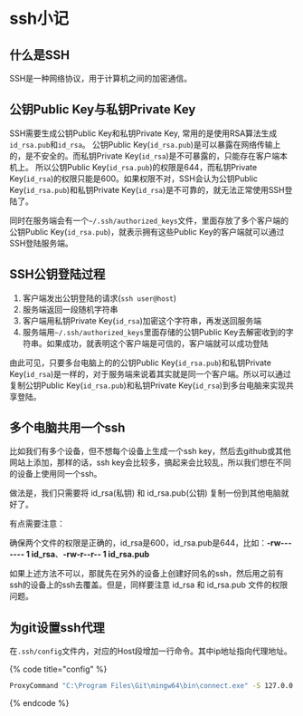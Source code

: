 # ssh小记

## 什么是SSH

SSH是一种网络协议，用于计算机之间的加密通信。

## 公钥Public Key与私钥Private Key

SSH需要生成公钥Public Key和私钥Private Key, 常用的是使用RSA算法生成`id_rsa.pub`和`id_rsa`。 公钥Public Key(`id_rsa.pub`)是可以暴露在网络传输上的，是不安全的。而私钥Private Key(`id_rsa`)是不可暴露的，只能存在客户端本机上。 所以公钥Public Key(`id_rsa.pub`)的权限是644，而私钥Private Key(`id_rsa`)的权限只能是600。如果权限不对，SSH会认为公钥Public Key(`id_rsa.pub`)和私钥Private Key(`id_rsa`)是不可靠的，就无法正常使用SSH登陆了。

同时在服务端会有一个`~/.ssh/authorized_keys`文件，里面存放了多个客户端的公钥Public Key(`id_rsa.pub`)，就表示拥有这些Public Key的客户端就可以通过SSH登陆服务端。

## SSH公钥登陆过程

1. 客户端发出公钥登陆的请求(`ssh user@host`)
2. 服务端返回一段随机字符串
3. 客户端用私钥Private Key(`id_rsa`)加密这个字符串，再发送回服务端
4. 服务端用`~/.ssh/authorized_keys`里面存储的公钥Public Key去解密收到的字符串。如果成功，就表明这个客户端是可信的，客户端就可以成功登陆

由此可见，只要多台电脑上的的公钥Public Key(`id_rsa.pub`)和私钥Private Key(`id_rsa`)是一样的，对于服务端来说着其实就是同一个客户端。所以可以通过复制公钥Public Key(`id_rsa.pub`)和私钥Private Key(`id_rsa`)到多台电脑来实现共享登陆。

## 多个电脑共用一个ssh

比如我们有多个设备，但不想每个设备上生成一个ssh key，然后去github或其他网站上添加，那样的话，ssh key会比较多，搞起来会比较乱，所以我们想在不同的设备上使用同一个ssh。

做法是，我们只需要将 id\_rsa(私钥) 和 id\_rsa.pub(公钥) 复制一份到其他电脑就好了。

有点需要注意：

确保两个文件的权限是正确的，id\_rsa是600，id\_rsa.pub是644，比如：**-rw------- 1 id\_rsa**、**-rw-r--r-- 1 id\_rsa.pub**

如果上述方法不可以，那就先在另外的设备上创建好同名的ssh，然后用之前有ssh的设备上的ssh去覆盖。但是，同样要注意 id\_rsa 和 id\_rsa.pub 文件的权限问题。



## 为git设置ssh代理

在`.ssh/config`文件内，对应的Host段增加一行命令。其中ip地址指向代理地址。

{% code title="config" %}
```sh
ProxyCommand "C:\Program Files\Git\mingw64\bin\connect.exe" -S 127.0.0.1:7890 %h %p
```
{% endcode %}
